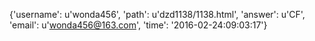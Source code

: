 {'username': u'wonda456', 'path': u'dzd1138/1138.html', 'answer': u'CF', 'email': u'wonda456@163.com', 'time': '2016-02-24:09:03:17'}